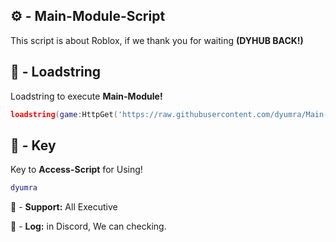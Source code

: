 ## ⚙️ - Main-Module-Script

This script is about Roblox, if we thank you for waiting **(DYHUB BACK!)**

## 📌 - Loadstring

Loadstring to execute **Main-Module!**
```lua
loadstring(game:HttpGet('https://raw.githubusercontent.com/dyumra/Main-Module-Script/refs/heads/main/Main-Module.lua'))()
```

## 🔑 - Key

Key to **Access-Script** for Using!
```lua
dyumra
```

🔔 - **Support:** All Executive

📂 - **Log:** in Discord, We can checking.
